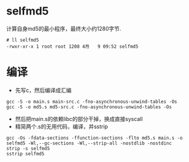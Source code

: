 # selfmd5
计算自身md5的最小程序，最终大小约1280字节.
```
# ll selfmd5 
-rwxr-xr-x 1 root root 1208 4月   9 09:52 selfmd5
```

# 编译
* 先写c，然后编译成汇编
```
gcc -S -o main.s main-src.c -fno-asynchronous-unwind-tables -Os
gcc -S -o md5.s md5-src.c -fno-asynchronous-unwind-tables -Os
```
* 然后把main.s的依赖libc的部分干掉，换成直接syscall
* 精简两个.s的无用代码，编译，并sstrip
```
gcc -Os -fdata-sections -ffunction-sections -flto md5.s main.s -o selfmd5 -Wl,--gc-sections -Wl,--strip-all -nostdlib -nostdinc
strip -s selfmd5 
sstrip selfmd5
```
